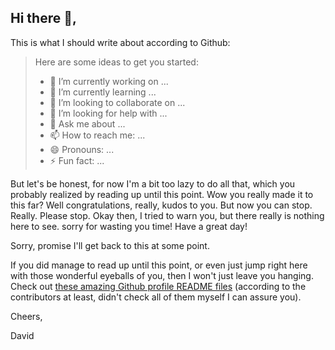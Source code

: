 ## Hi there 👋,

This is what I should write about according to Github:

> Here are some ideas to get you started:
> 
> - 🔭 I’m currently working on ...
> - 🌱 I’m currently learning ...
> - 👯 I’m looking to collaborate on ...
> - 🤔 I’m looking for help with ...
> - 💬 Ask me about ...
> - 📫 How to reach me: ...
> - 😄 Pronouns: ...
> - ⚡ Fun fact: ...

But let's be honest, for now I'm a bit too lazy to do all that, which you probably realized by reading up until this point. Wow you really made it to this far? Well congratulations, really, kudos to you. But now you can stop. Really. Please stop. Okay then, I tried to warn you, but there really is nothing here to see. sorry for wasting you time! Have a great day! 

Sorry, promise I'll get back to this at some point.

If you did manage to read up until this point, or even just jump right here with those wonderful eyeballs of you, then I won't just leave you hanging. Check out [these amazing Github profile README files](https://github.com/abhisheknaiidu/awesome-github-profile-readme) (according to the contributors at least, didn't check all of them myself I can assure you). 

Cheers,

David
